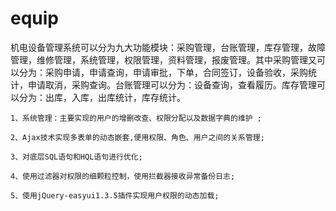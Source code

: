 equip
========================

机电设备管理系统可以分为九大功能模块：采购管理，台账管理，库存管理，故障管理，维修管理，系统管理，权限管理，资料管理，报废管理。其中采购管理又可以分为：采购申请，申请查询，申请审批，下单，合同签订，设备验收，采购统计，申请取消，采购查询。台账管理可以分为：设备查询，查看履历。库存管理可以分为：出库，入库，出库统计，库存统计。

    1、系统管理：主要实现的用户的增删改查、权限分配以及数据字典的维护 ;

    2、Ajax技术实现多表单的动态嵌套,便用权限、角色、用户之间的关系管理;

    3、对底层SQL语句和HQL语句进行优化;
    
    4、使用过滤器对权限的细颗粒控制，使用拦截器接收异常备份日志;
    
    5、使用jQuery-easyui1.3.5插件实现用户权限的动态加载;



